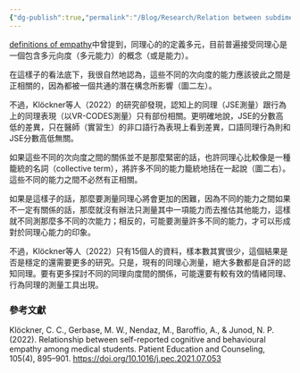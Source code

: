 ```yaml
---
{"dg-publish":true,"permalink":"/Blog/Research/Relation between subdimensions of empathy/","title":"Relation between subdimensions of empathy","tags":["blog","empathy"],"created":"2022-09-23T00:00:00.000Z","updated":"2023-02-16T23:24"}
---
```



<style> .container {font-family: sans-serif; text-align: center;} .button-wrapper button {z-index: 1;height: 40px; width: 100px; margin: 10px;padding: 5px;} .excalidraw .App-menu_top .buttonList { display: flex;} .excalidraw-wrapper { height: 800px; margin: 50px; position: relative;} :root[dir="ltr"] .excalidraw .layer-ui__wrapper .zen-mode-transition.App-menu_bottom--transition-left {transform: none;} </style><script src="https://cdn.jsdelivr.net/npm/react@17/umd/react.production.min.js"></script><script src="https://cdn.jsdelivr.net/npm/react-dom@17/umd/react-dom.production.min.js"></script><script type="text/javascript" src="https://cdn.jsdelivr.net/npm/@excalidraw/excalidraw@0/dist/excalidraw.production.min.js"></script><div id="empathy_component_engexcalidraw.md1"></div><script>(function(){const InitialData={"type":"excalidraw","version":2,"source":"https://excalidraw.com","elements":[{"type":"ellipse","version":155,"versionNonce":2129193575,"isDeleted":false,"id":"-_KfbH0RsicE7YXxrr1vh","fillStyle":"solid","strokeWidth":2,"strokeStyle":"solid","roughness":1,"opacity":100,"angle":0,"x":-67.6875,"y":-229.5,"strokeColor":"#000000","backgroundColor":"#67aaf9","width":143,"height":145,"seed":436216929,"groupIds":[],"strokeSharpness":"sharp","boundElements":[],"updated":1663686863901,"link":null,"locked":false},{"type":"ellipse","version":150,"versionNonce":1883149193,"isDeleted":false,"id":"3e05oDOhRqNkmZmMbaOhZ","fillStyle":"solid","strokeWidth":2,"strokeStyle":"solid","roughness":1,"opacity":100,"angle":0,"x":-223.1875,"y":-10,"strokeColor":"#000000","backgroundColor":"#9c0d38","width":143,"height":145,"seed":1302281263,"groupIds":[],"strokeSharpness":"sharp","boundElements":[],"updated":1663686863901,"link":null,"locked":false},{"type":"ellipse","version":194,"versionNonce":659359111,"isDeleted":false,"id":"-po_6-clr7KkadsEtewDI","fillStyle":"solid","strokeWidth":2,"strokeStyle":"solid","roughness":1,"opacity":100,"angle":0,"x":107.8125,"y":-19,"strokeColor":"#000000","backgroundColor":"#1b998b","width":143,"height":145,"seed":1277502017,"groupIds":[],"strokeSharpness":"sharp","boundElements":[],"updated":1663686863901,"link":null,"locked":false},{"type":"text","version":199,"versionNonce":1269621159,"isDeleted":false,"id":"zju4eJm2","fillStyle":"hachure","strokeWidth":1,"strokeStyle":"solid","roughness":1,"opacity":100,"angle":0,"x":-69.044921875,"y":-173.27734375,"strokeColor":"#ffffff","backgroundColor":"transparent","width":149,"height":34,"seed":2062901025,"groupIds":[],"strokeSharpness":"sharp","boundElements":[],"updated":1663686925707,"link":null,"locked":false,"fontSize":28,"fontFamily":3,"text":"cognitive","rawText":"cognitive","baseline":27,"textAlign":"left","verticalAlign":"top","containerId":null,"originalText":"cognitive"},{"type":"text","version":253,"versionNonce":461215017,"isDeleted":false,"id":"ZHR1nKrO","fillStyle":"hachure","strokeWidth":1,"strokeStyle":"solid","roughness":1,"opacity":100,"angle":0,"x":-211.724609375,"y":45.5400390625,"strokeColor":"#ffffff","backgroundColor":"transparent","width":126,"height":35,"seed":1629272033,"groupIds":[],"strokeSharpness":"sharp","boundElements":[],"updated":1663686917122,"link":null,"locked":false,"fontSize":28,"fontFamily":1,"text":"emotional","rawText":"emotional","baseline":25,"textAlign":"left","verticalAlign":"top","containerId":null,"originalText":"emotional"},{"type":"text","version":313,"versionNonce":1395489223,"isDeleted":false,"id":"9LHtgtyy","fillStyle":"hachure","strokeWidth":1,"strokeStyle":"solid","roughness":1,"opacity":100,"angle":0,"x":112.375,"y":44.2373046875,"strokeColor":"#ffffff","backgroundColor":"transparent","width":137,"height":35,"seed":537539969,"groupIds":[],"strokeSharpness":"sharp","boundElements":[],"updated":1663686921106,"link":null,"locked":false,"fontSize":28,"fontFamily":1,"text":"behavioral","rawText":"behavioral","baseline":25,"textAlign":"left","verticalAlign":"top","containerId":null,"originalText":"behavioral"},{"type":"line","version":57,"versionNonce":1492160455,"isDeleted":false,"id":"lxmBQOyUSryZc7j35BXtI","fillStyle":"solid","strokeWidth":2,"strokeStyle":"solid","roughness":1,"opacity":100,"angle":0,"x":-43.87980769230779,"y":-103.0192307692306,"strokeColor":"#000000","backgroundColor":"#1b998b","width":76.15384615384619,"height":102.30769230769232,"seed":1278110689,"groupIds":[],"strokeSharpness":"round","boundElements":[],"updated":1663686863902,"link":null,"locked":false,"startBinding":null,"endBinding":null,"lastCommittedPoint":null,"startArrowhead":null,"endArrowhead":null,"points":[[0,0],[-76.15384615384619,102.30769230769232]]},{"type":"line","version":60,"versionNonce":1475769385,"isDeleted":false,"id":"f9qNCv8W_oOvNvTcM5JWV","fillStyle":"solid","strokeWidth":2,"strokeStyle":"solid","roughness":1,"opacity":100,"angle":0,"x":65.35096153846155,"y":-116.09615384615375,"strokeColor":"#000000","backgroundColor":"#1b998b","width":64.61538461538464,"height":117.69230769230768,"seed":263705807,"groupIds":[],"strokeSharpness":"round","boundElements":[],"updated":1663686863902,"link":null,"locked":false,"startBinding":null,"endBinding":null,"lastCommittedPoint":null,"startArrowhead":null,"endArrowhead":null,"points":[[0,0],[64.61538461538464,117.69230769230768]]},{"type":"line","version":49,"versionNonce":536411879,"isDeleted":false,"id":"RNl_XXq6dGgJBn2_e1SSH","fillStyle":"solid","strokeWidth":2,"strokeStyle":"solid","roughness":1,"opacity":100,"angle":0,"x":-78.49519230769232,"y":63.903846153846246,"strokeColor":"#000000","backgroundColor":"#1b998b","width":184.61538461538464,"height":3.0769230769230376,"seed":1353976833,"groupIds":[],"strokeSharpness":"round","boundElements":[],"updated":1663686863902,"link":null,"locked":false,"startBinding":null,"endBinding":null,"lastCommittedPoint":null,"startArrowhead":null,"endArrowhead":null,"points":[[0,0],[184.61538461538464,-3.0769230769230376]]}],"appState":{"theme":"light","viewBackgroundColor":"#ffffff","currentItemStrokeColor":"#ffffff","currentItemBackgroundColor":"#1b998b","currentItemFillStyle":"solid","currentItemStrokeWidth":2,"currentItemStrokeStyle":"solid","currentItemRoughness":1,"currentItemOpacity":100,"currentItemFontFamily":3,"currentItemFontSize":28,"currentItemTextAlign":"left","currentItemStrokeSharpness":"sharp","currentItemStartArrowhead":null,"currentItemEndArrowhead":"arrow","currentItemLinearStrokeSharpness":"round","gridSize":null,"colorPalette":{}},"files":{}};InitialData.scrollToContent=true;App=()=>{const e=React.useRef(null),t=React.useRef(null),[n,i]=React.useState({width:void 0,height:void 0});return React.useEffect(()=>{i({width:t.current.getBoundingClientRect().width,height:t.current.getBoundingClientRect().height});const e=()=>{i({width:t.current.getBoundingClientRect().width,height:t.current.getBoundingClientRect().height})};return window.addEventListener("resize",e),()=>window.removeEventListener("resize",e)},[t]),React.createElement(React.Fragment,null,React.createElement("div",{className:"excalidraw-wrapper",ref:t},React.createElement(ExcalidrawLib.Excalidraw,{ref:e,width:n.width,height:n.height,initialData:InitialData,viewModeEnabled:!0,zenModeEnabled:!0,gridModeEnabled:!1})))},excalidrawWrapper=document.getElementById("empathy_component_engexcalidraw.md1");ReactDOM.render(React.createElement(App),excalidrawWrapper);})();</script>

[definitions of empathy](definitions%20of%20empathy.md)中曾提到，同理心的的定義多元，目前普遍接受同理心是一個包含多元向度（多元能力）的概念（或是能力）。

在這樣子的看法底下，我很自然地認為，這些不同的次向度的能力應該彼此之間是正相關的，因為都被一個共通的潛在構念所影響（圖二左）。

<div id="empathy_latent_or_collectiveexcalidraw.md2"></div><script>(function(){const InitialData={"type":"excalidraw","version":2,"source":"https://excalidraw.com","elements":[{"type":"rectangle","version":183,"versionNonce":1088354400,"isDeleted":false,"id":"t0cJzn_dvJC6sPMb8plMA","fillStyle":"solid","strokeWidth":1,"strokeStyle":"solid","roughness":0,"opacity":30,"angle":0,"x":-605.781512605042,"y":-239.7710084033614,"strokeColor":"#d9480f","backgroundColor":"#ced4da","width":1678.3193277310925,"height":476.13445378151266,"seed":639067552,"groupIds":[],"strokeSharpness":"sharp","boundElements":[],"updated":1663897658573,"link":null,"locked":false},{"type":"ellipse","version":35,"versionNonce":1715322647,"isDeleted":false,"id":"GTa-Ni_OnThA0DoPIB6wh","fillStyle":"hachure","strokeWidth":1,"strokeStyle":"solid","roughness":1,"opacity":100,"angle":0,"x":-372,"y":-191,"strokeColor":"#000000","backgroundColor":"transparent","width":192,"height":104,"seed":1185658777,"groupIds":[],"strokeSharpness":"sharp","boundElements":[{"type":"text","id":"8J9ggeF6"},{"id":"H2jmlrHA-C3uI-KjC6rYc","type":"arrow"},{"id":"ycWKfZPmGVlBMhzdJlim6","type":"arrow"},{"id":"TK6OnbtX83F0R_yYBsrdJ","type":"arrow"}],"updated":1663733212729,"link":null,"locked":false},{"type":"text","version":24,"versionNonce":2057358679,"isDeleted":false,"id":"8J9ggeF6","fillStyle":"hachure","strokeWidth":1,"strokeStyle":"solid","roughness":1,"opacity":100,"angle":0,"x":-367,"y":-156.5,"strokeColor":"#000000","backgroundColor":"transparent","width":182,"height":35,"seed":188851161,"groupIds":[],"strokeSharpness":"sharp","boundElements":[],"updated":1663733128093,"link":null,"locked":false,"fontSize":28,"fontFamily":1,"text":"empathy","rawText":"empathy","baseline":25,"textAlign":"center","verticalAlign":"middle","containerId":"GTa-Ni_OnThA0DoPIB6wh","originalText":"empathy"},{"type":"ellipse","version":74,"versionNonce":1488027193,"isDeleted":false,"id":"8dpdnDrM611bsdFz3Tc0U","fillStyle":"solid","strokeWidth":1,"strokeStyle":"solid","roughness":1,"opacity":100,"angle":0,"x":-568.5,"y":10,"strokeColor":"#000000","backgroundColor":"#228be6","width":192,"height":104,"seed":1522991065,"groupIds":[],"strokeSharpness":"sharp","boundElements":[{"id":"8RA5VdNp","type":"text"},{"id":"H2jmlrHA-C3uI-KjC6rYc","type":"arrow"}],"updated":1663733201892,"link":null,"locked":false},{"type":"text","version":73,"versionNonce":434834039,"isDeleted":false,"id":"8RA5VdNp","fillStyle":"hachure","strokeWidth":1,"strokeStyle":"solid","roughness":1,"opacity":100,"angle":0,"x":-563.5,"y":44.5,"strokeColor":"#000000","backgroundColor":"transparent","width":182,"height":35,"seed":1493976631,"groupIds":[],"strokeSharpness":"sharp","boundElements":[],"updated":1663733128093,"link":null,"locked":false,"fontSize":28,"fontFamily":1,"text":"cognitive","rawText":"cognitive","baseline":25,"textAlign":"center","verticalAlign":"middle","containerId":"8dpdnDrM611bsdFz3Tc0U","originalText":"cognitive"},{"type":"ellipse","version":74,"versionNonce":792168855,"isDeleted":false,"id":"YHVf6RxSKXMxdDHiOwuMf","fillStyle":"solid","strokeWidth":1,"strokeStyle":"solid","roughness":1,"opacity":100,"angle":0,"x":-366.5,"y":44,"strokeColor":"#000000","backgroundColor":"#e64980","width":192,"height":104,"seed":1878746231,"groupIds":[],"strokeSharpness":"sharp","boundElements":[{"id":"hsqxFo3Y","type":"text"},{"id":"ycWKfZPmGVlBMhzdJlim6","type":"arrow"}],"updated":1663733209415,"link":null,"locked":false},{"type":"text","version":71,"versionNonce":187736983,"isDeleted":false,"id":"hsqxFo3Y","fillStyle":"hachure","strokeWidth":1,"strokeStyle":"solid","roughness":1,"opacity":100,"angle":0,"x":-361.5,"y":78.5,"strokeColor":"#000000","backgroundColor":"transparent","width":182,"height":35,"seed":724861561,"groupIds":[],"strokeSharpness":"sharp","boundElements":[],"updated":1663733128093,"link":null,"locked":false,"fontSize":28,"fontFamily":1,"text":"emotional","rawText":"emotional","baseline":25,"textAlign":"center","verticalAlign":"middle","containerId":"YHVf6RxSKXMxdDHiOwuMf","originalText":"emotional"},{"type":"ellipse","version":75,"versionNonce":1887683639,"isDeleted":false,"id":"sYGwuPP7ppT1LkS6v7pe7","fillStyle":"solid","strokeWidth":1,"strokeStyle":"solid","roughness":1,"opacity":100,"angle":0,"x":-140,"y":11,"strokeColor":"#000000","backgroundColor":"#12b886","width":192,"height":104,"seed":1557067833,"groupIds":[],"strokeSharpness":"sharp","boundElements":[{"id":"IAlloJmX","type":"text"},{"id":"TK6OnbtX83F0R_yYBsrdJ","type":"arrow"}],"updated":1663733212729,"link":null,"locked":false},{"type":"text","version":73,"versionNonce":782637239,"isDeleted":false,"id":"IAlloJmX","fillStyle":"hachure","strokeWidth":1,"strokeStyle":"solid","roughness":1,"opacity":100,"angle":0,"x":-135,"y":45.5,"strokeColor":"#000000","backgroundColor":"transparent","width":182,"height":35,"seed":1441170391,"groupIds":[],"strokeSharpness":"sharp","boundElements":[],"updated":1663733128093,"link":null,"locked":false,"fontSize":28,"fontFamily":1,"text":"behavioral","rawText":"behavioral","baseline":25,"textAlign":"center","verticalAlign":"middle","containerId":"sYGwuPP7ppT1LkS6v7pe7","originalText":"behavioral"},{"type":"ellipse","version":87,"versionNonce":559322905,"isDeleted":false,"id":"zHj5uugk0aIPthJUxlK4F","fillStyle":"solid","strokeWidth":1,"strokeStyle":"solid","roughness":1,"opacity":100,"angle":0,"x":408.8928571428569,"y":-98.9285714285711,"strokeColor":"#000000","backgroundColor":"#228be6","width":192,"height":104,"seed":292397401,"groupIds":[],"strokeSharpness":"sharp","boundElements":[{"id":"bQU6PWSX","type":"text"}],"updated":1663733187740,"link":null,"locked":false},{"type":"text","version":86,"versionNonce":911524599,"isDeleted":false,"id":"bQU6PWSX","fillStyle":"hachure","strokeWidth":1,"strokeStyle":"solid","roughness":1,"opacity":100,"angle":0,"x":413.8928571428569,"y":-64.4285714285711,"strokeColor":"#000000","backgroundColor":"transparent","width":182,"height":35,"seed":1052409015,"groupIds":[],"strokeSharpness":"sharp","boundElements":[],"updated":1663733187740,"link":null,"locked":false,"fontSize":28,"fontFamily":1,"text":"cognitive","rawText":"cognitive","baseline":25,"textAlign":"center","verticalAlign":"middle","containerId":"zHj5uugk0aIPthJUxlK4F","originalText":"cognitive"},{"type":"ellipse","version":105,"versionNonce":2006427831,"isDeleted":false,"id":"c_iXe46ltvIEmwQ4lMewY","fillStyle":"solid","strokeWidth":1,"strokeStyle":"solid","roughness":1,"opacity":100,"angle":0,"x":560.8928571428569,"y":30.07142857142867,"strokeColor":"#000000","backgroundColor":"#e64980","width":192,"height":104,"seed":2109869625,"groupIds":[],"strokeSharpness":"sharp","boundElements":[{"id":"NILYRF80","type":"text"}],"updated":1663733189158,"link":null,"locked":false},{"type":"text","version":102,"versionNonce":765305401,"isDeleted":false,"id":"NILYRF80","fillStyle":"hachure","strokeWidth":1,"strokeStyle":"solid","roughness":1,"opacity":100,"angle":0,"x":565.8928571428569,"y":64.57142857142867,"strokeColor":"#000000","backgroundColor":"transparent","width":182,"height":35,"seed":1104661975,"groupIds":[],"strokeSharpness":"sharp","boundElements":[],"updated":1663733189159,"link":null,"locked":false,"fontSize":28,"fontFamily":1,"text":"emotional","rawText":"emotional","baseline":25,"textAlign":"center","verticalAlign":"middle","containerId":"c_iXe46ltvIEmwQ4lMewY","originalText":"emotional"},{"type":"ellipse","version":91,"versionNonce":1776903001,"isDeleted":false,"id":"6lbJDT1eDSn7Irf6HJ__X","fillStyle":"solid","strokeWidth":1,"strokeStyle":"solid","roughness":1,"opacity":100,"angle":0,"x":794.8928571428569,"y":-62.928571428571104,"strokeColor":"#000000","backgroundColor":"#12b886","width":192,"height":104,"seed":1119215385,"groupIds":[],"strokeSharpness":"sharp","boundElements":[{"id":"Ark0K50d","type":"text"}],"updated":1663733190426,"link":null,"locked":false},{"type":"text","version":89,"versionNonce":240376503,"isDeleted":false,"id":"Ark0K50d","fillStyle":"hachure","strokeWidth":1,"strokeStyle":"solid","roughness":1,"opacity":100,"angle":0,"x":799.8928571428569,"y":-28.428571428571104,"strokeColor":"#000000","backgroundColor":"transparent","width":182,"height":35,"seed":1399716599,"groupIds":[],"strokeSharpness":"sharp","boundElements":[],"updated":1663733190426,"link":null,"locked":false,"fontSize":28,"fontFamily":1,"text":"behavioral","rawText":"behavioral","baseline":25,"textAlign":"center","verticalAlign":"middle","containerId":"6lbJDT1eDSn7Irf6HJ__X","originalText":"behavioral"},{"type":"rectangle","version":81,"versionNonce":1246407513,"isDeleted":false,"id":"iPvlthjFosFvTbHSxHvkS","fillStyle":"solid","strokeWidth":1,"strokeStyle":"solid","roughness":1,"opacity":100,"angle":0,"x":334.1428571428571,"y":-189.9285714285711,"strokeColor":"#000000","backgroundColor":"transparent","width":707.4999999999998,"height":374.9999999999998,"seed":606337113,"groupIds":[],"strokeSharpness":"sharp","boundElements":[],"updated":1663733171315,"link":null,"locked":false},{"type":"text","version":9,"versionNonce":106725175,"isDeleted":false,"id":"pFiiixmN","fillStyle":"solid","strokeWidth":1,"strokeStyle":"solid","roughness":1,"opacity":100,"angle":0,"x":626.6428571428571,"y":-162.4285714285711,"strokeColor":"#000000","backgroundColor":"transparent","width":109,"height":35,"seed":1435177655,"groupIds":[],"strokeSharpness":"sharp","boundElements":[],"updated":1663733179536,"link":null,"locked":false,"fontSize":28,"fontFamily":1,"text":"empathy","rawText":"empathy","baseline":25,"textAlign":"left","verticalAlign":"top","containerId":null,"originalText":"empathy"},{"type":"arrow","version":41,"versionNonce":1494707616,"isDeleted":false,"id":"H2jmlrHA-C3uI-KjC6rYc","fillStyle":"solid","strokeWidth":1,"strokeStyle":"solid","roughness":1,"opacity":100,"angle":0,"x":-323.23643682726276,"y":-87.52087603965572,"strokeColor":"#000000","backgroundColor":"transparent","width":127.62796759181509,"height":97.59785757021163,"seed":1554587929,"groupIds":[],"strokeSharpness":"round","boundElements":[],"updated":1663897684297,"link":null,"locked":false,"startBinding":{"elementId":"GTa-Ni_OnThA0DoPIB6wh","gap":6.071729150657831,"focus":-0.17070567069749507},"endBinding":{"elementId":"8dpdnDrM611bsdFz3Tc0U","gap":1.2575160881099592,"focus":-0.39325355602540185},"lastCommittedPoint":null,"startArrowhead":null,"endArrowhead":"arrow","points":[[0,0],[-127.62796759181509,97.59785757021163]]},{"type":"arrow","version":39,"versionNonce":1259911584,"isDeleted":false,"id":"ycWKfZPmGVlBMhzdJlim6","fillStyle":"solid","strokeWidth":1,"strokeStyle":"solid","roughness":1,"opacity":100,"angle":0,"x":-270.76924181353013,"y":-79.93290178470382,"strokeColor":"#000000","backgroundColor":"transparent","width":0.05870846499135496,"height":117.50428258812572,"seed":1675058647,"groupIds":[],"strokeSharpness":"round","boundElements":[],"updated":1663897684299,"link":null,"locked":false,"startBinding":{"elementId":"GTa-Ni_OnThA0DoPIB6wh","gap":7.143201326629281,"focus":-0.0535714285714306},"endBinding":{"elementId":"YHVf6RxSKXMxdDHiOwuMf","gap":6.428918677939421,"focus":-0.003720238095236065},"lastCommittedPoint":null,"startArrowhead":null,"endArrowhead":"arrow","points":[[0,0],[-0.05870846499135496,117.50428258812572]]},{"type":"arrow","version":36,"versionNonce":118523296,"isDeleted":false,"id":"TK6OnbtX83F0R_yYBsrdJ","fillStyle":"solid","strokeWidth":1,"strokeStyle":"solid","roughness":1,"opacity":100,"angle":0,"x":-188.65483378986005,"y":-100.3192907777627,"strokeColor":"#000000","backgroundColor":"transparent","width":80.58601801153128,"height":105.76914864013483,"seed":688963417,"groupIds":[],"strokeSharpness":"round","boundElements":[],"updated":1663897684300,"link":null,"locked":false,"startBinding":{"elementId":"GTa-Ni_OnThA0DoPIB6wh","gap":12.835676572567962,"focus":-0.5572641184487528},"endBinding":{"elementId":"sYGwuPP7ppT1LkS6v7pe7","gap":17.671158980233614,"focus":-0.19470674018089026},"lastCommittedPoint":null,"startArrowhead":null,"endArrowhead":"arrow","points":[[0,0],[80.58601801153128,105.76914864013483]]}],"appState":{"theme":"light","viewBackgroundColor":"#ffffff","currentItemStrokeColor":"#d9480f","currentItemBackgroundColor":"#ced4da","currentItemFillStyle":"solid","currentItemStrokeWidth":1,"currentItemStrokeStyle":"solid","currentItemRoughness":0,"currentItemOpacity":30,"currentItemFontFamily":1,"currentItemFontSize":28,"currentItemTextAlign":"left","currentItemStrokeSharpness":"sharp","currentItemStartArrowhead":null,"currentItemEndArrowhead":"arrow","currentItemLinearStrokeSharpness":"round","gridSize":null,"colorPalette":{}},"files":{}};InitialData.scrollToContent=true;App=()=>{const e=React.useRef(null),t=React.useRef(null),[n,i]=React.useState({width:void 0,height:void 0});return React.useEffect(()=>{i({width:t.current.getBoundingClientRect().width,height:t.current.getBoundingClientRect().height});const e=()=>{i({width:t.current.getBoundingClientRect().width,height:t.current.getBoundingClientRect().height})};return window.addEventListener("resize",e),()=>window.removeEventListener("resize",e)},[t]),React.createElement(React.Fragment,null,React.createElement("div",{className:"excalidraw-wrapper",ref:t},React.createElement(ExcalidrawLib.Excalidraw,{ref:e,width:n.width,height:n.height,initialData:InitialData,viewModeEnabled:!0,zenModeEnabled:!0,gridModeEnabled:!1})))},excalidrawWrapper=document.getElementById("empathy_latent_or_collectiveexcalidraw.md2");ReactDOM.render(React.createElement(App),excalidrawWrapper);})();</script>

不過，Klöckner等人（2022）的研究卻發現，認知上的同理（JSE測量）跟行為上的同理表現（以VR-CODES測量）只有部份相關。更明確地說，JSE的分數高低的差異，只在醫師（實習生）的非口語行為表現上看到差異，口語同理行為則和JSE分數高低無關。

如果這些不同的次向度之間的關係並不是那麼緊密的話，也許同理心比較像是一種籠統的名詞（collective term），將許多不同的能力籠統地括在一起說（圖二右）。這些不同的能力之間不必然有正相關。

如果是這樣子的話，那麼要測量同理心將會更加的困難，因為不同的能力之間如果不一定有關係的話，那麼就沒有辦法只測量其中一項能力而去推估其他能力，這樣就不同測那麼多不同的次能力；相反的，可能要測量許多不同的能力，才可以形成對於同理心能力的印象。

不過，Klöckner等人（2022）只有15個人的資料，樣本數其實很少，這個結果是否是穩定的還需要更多的研究。只是，現有的同理心測量，絕大多數都是自評的認知同理。要有更多探討不同的同理向度間的關係，可能還要有較有效的情緒同理、行為同理的測量工具出現。

### 參考文獻

Klöckner, C. C., Gerbase, M. W., Nendaz, M., Baroffio, A., & Junod, N. P. (2022). Relationship between self-reported cognitive and behavioural empathy among medical students. Patient Education and Counseling, 105(4), 895–901. <https://doi.org/10.1016/j.pec.2021.07.053>
